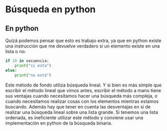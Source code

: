 # Búsqueda en python
## En python
Quizá podemos pensar que esto es trabajo extra, ya que en python existe una instrucción que me devuelve verdadero si un elemento existe en una lista o no:
```py
if 10 in secuencia:
    print("si esta")
else:
    print("no está")
```
Este método de fondo utiliza búsqueda lineal. Y si bien es más simple que escribir el método lineal que vimos antes, escribir el método a mano tiene sus ventajas cuando necesitamos hacer una búsqueda más compleja, o cuando necesitamos realizar cosas con los elementos mientras estamos buscando. Además hay que tener en cuenta las desventajas en sí de realizar una búsqueda lineal sobre una lista grande. Si tenemos una lista ordenada, es ineficiente utilizar este método y conviene usar una implementación en python de la búsqueda binaria.